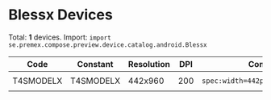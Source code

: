 # Blessx Devices

Total: **1** devices. Import: `import se.premex.compose.preview.device.catalog.android.Blessx`

| Code | Constant | Resolution | DPI | Compose Spec | Preview Usage |
|------|----------|------------|-----|-------------|---------------|
| T4SMODELX | T4SMODELX | 442x960 | 200 | `spec:width=442px,height=960px,dpi=200` | `@Preview(device = Blessx.T4SMODELX)` |

<!-- Generated automatically. Do not edit manually. -->
